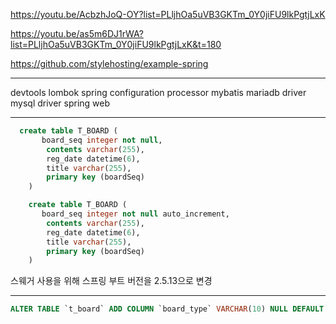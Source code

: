 https://youtu.be/AcbzhJoQ-OY?list=PLljhOa5uVB3GKTm_0Y0jiFU9lkPgtjLxK

https://youtu.be/as5m6DJ1rWA?list=PLljhOa5uVB3GKTm_0Y0jiFU9lkPgtjLxK&t=180

https://github.com/stylehosting/example-spring

<hr/>

devtools
lombok
spring configuration processor
mybatis
mariadb driver
mysql driver
spring web

<hr/>

```sql
  create table T_BOARD (
       board_seq integer not null,
        contents varchar(255),
        reg_date datetime(6),
        title varchar(255),
        primary key (boardSeq)
    )
```

```sql
    create table T_BOARD (
       board_seq integer not null auto_increment,
        contents varchar(255),
        reg_date datetime(6),
        title varchar(255),
        primary key (boardSeq)
    )
```

스웨거 사용을 위해 스프링 부트 버전을 2.5.13으로 변경

<hr/>

```sql
ALTER TABLE `t_board` ADD COLUMN `board_type` VARCHAR(10) NULL DEFAULT NULL AFTER `title`;
```

